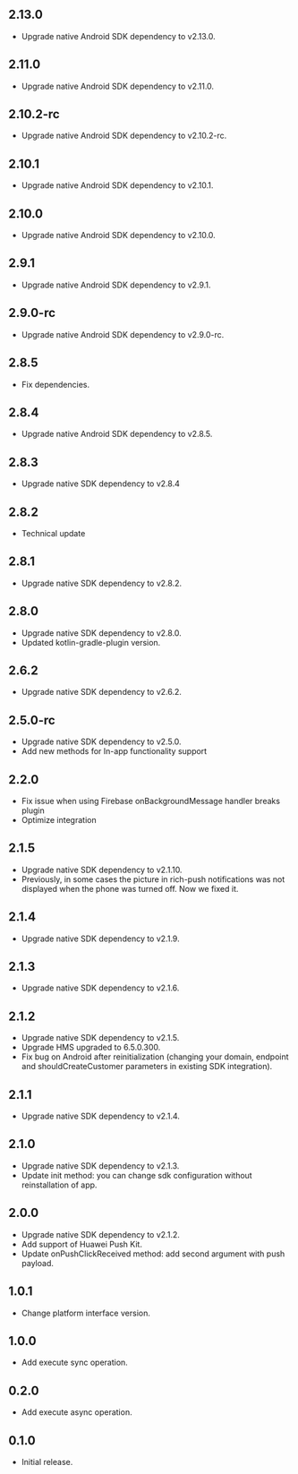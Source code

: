 ## 2.13.0

* Upgrade native Android SDK dependency to v2.13.0.

## 2.11.0

* Upgrade native Android SDK dependency to v2.11.0.

## 2.10.2-rc

* Upgrade native Android SDK dependency to v2.10.2-rc.

## 2.10.1

* Upgrade native Android SDK dependency to v2.10.1.

## 2.10.0

* Upgrade native Android SDK dependency to v2.10.0.

## 2.9.1

* Upgrade native Android SDK dependency to v2.9.1.

## 2.9.0-rc

* Upgrade native Android SDK dependency to v2.9.0-rc.

## 2.8.5

* Fix dependencies.

## 2.8.4

* Upgrade native Android SDK dependency to v2.8.5.

## 2.8.3

* Upgrade native SDK dependency to v2.8.4

## 2.8.2

* Technical update

## 2.8.1

* Upgrade native SDK dependency to v2.8.2.

## 2.8.0

* Upgrade native SDK dependency to v2.8.0.
* Updated kotlin-gradle-plugin version.

## 2.6.2

* Upgrade native SDK dependency to v2.6.2.

## 2.5.0-rc

* Upgrade native SDK dependency to v2.5.0.
* Add new methods for In-app functionality support

## 2.2.0

* Fix issue when using Firebase onBackgroundMessage handler breaks plugin
* Optimize integration

## 2.1.5

* Upgrade native SDK dependency to v2.1.10.
* Previously, in some cases the picture in rich-push notifications was not displayed when the phone was turned off. Now we fixed it.

## 2.1.4

* Upgrade native SDK dependency to v2.1.9.

## 2.1.3

* Upgrade native SDK dependency to v2.1.6.

## 2.1.2

* Upgrade native SDK dependency to v2.1.5.
* Upgrade HMS upgraded to 6.5.0.300.
* Fix bug on Android after reinitialization (changing your domain, endpoint and shouldCreateCustomer parameters in existing SDK integration).

## 2.1.1

* Upgrade native SDK dependency to v2.1.4.

## 2.1.0

* Upgrade native SDK dependency to v2.1.3.
* Update init method: you can change sdk configuration without reinstallation of app.

## 2.0.0

* Upgrade native SDK dependency to v2.1.2.
* Add support of Huawei Push Kit.
* Update onPushClickReceived method: add second argument with push payload.

## 1.0.1

* Change platform interface version.

## 1.0.0

* Add execute sync operation.

## 0.2.0

* Add execute async operation.


## 0.1.0

* Initial release.
